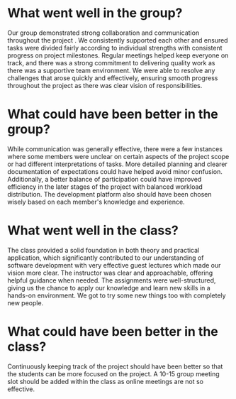 # What went well in the group?

Our group demonstrated strong collaboration and communication throughout the project . We consistently supported each other and ensured tasks were divided fairly according to individual strengths with consistent progress on project milestones. Regular meetings helped keep everyone on track, and there was a strong commitment to delivering quality work as there was a supportive team environment. We were able to resolve any challenges that arose quickly and effectively, ensuring smooth progress throughout the project as there was clear vision of responsibilities.

# What could have been better in the group?

While communication was generally effective, there were a few instances where some members were unclear on certain aspects of the project scope or had different interpretations of tasks. More detailed planning and clearer documentation of expectations could have helped avoid minor confusion. Additionally, a better balance of participation could have improved efficiency in the later stages of the project with balanced workload distribution. The development platform also should have been chosen wisely based on each member's knowledge and experience.

# What went well in the class?

The class provided a solid foundation in both theory and practical application, which significantly contributed to our understanding of software development with very effective guest lectures which made our vision more clear. The instructor was clear and approachable, offering helpful guidance when needed. The assignments were well-structured, giving us the chance to apply our knowledge and learn new skills in a hands-on environment. We got to try some new things too with completely new people.

# What could have been better in the class?

Continuously keeping track of the project should have been better so that the students can be more focused on the project. A 10-15 group meeting slot should be added within the class as online meetings are not so effective.


